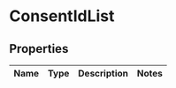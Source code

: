 # ConsentIdList

## Properties
Name | Type | Description | Notes
------------ | ------------- | ------------- | -------------
